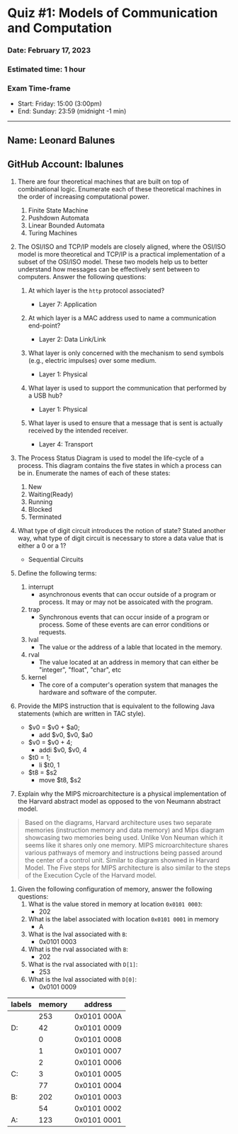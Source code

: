 # Quiz #1: Models of Communication and Computation
### Date: February 17, 2023
### Estimated time: 1 hour
### Exam Time-frame
* Start: Friday: 15:00 (3:00pm)
* End: Sunday: 23:59 (midnight -1 min)

---
## Name: Leonard Balunes                                                 <!-- answer -->
## GitHub Account: lbalunes                                       <!-- answer -->


1. There are four theoretical machines that are built on top of combinational logic.  Enumerate each of these theoretical machines in the order of increasing computational power.  
   1.  Finite State Machine                                                  <!-- response -->
   1.  Pushdown Automata                                                   <!-- response -->
   1.  Linear Bounded Automata                                                   <!-- response -->
   1.  Turing Machines                                                   <!-- response -->
   

1. The OSI/ISO and TCP/IP models are closely aligned, where the OSI/ISO model is more theoretical and TCP/IP is a practical implementation of a subset of the OSI/ISO model.  These two models help us to better understand how messages can be effectively sent between to computers.  Answer the following questions:

   1. At which layer is the `http` protocol associated?
      *   Layer 7: Application                                                <!-- response -->

   1. At which layer is a MAC address used to name a communication end-point?
      *   Layer 2: Data Link/Link                                                <!-- response -->

   1. What layer is only concerned with the mechanism to send symbols (e.g., electric impulses) over some medium.
      *   Layer 1: Physical                                                <!-- response -->

   1. What layer is used to support the communication that performed by a USB hub?
      *   Layer 1: Physical                                                <!-- response -->

   1. What layer is used to ensure that a message that is sent is actually received by the intended receiver.
      *   Layer 4: Transport                                                <!-- response -->

1. The Process Status Diagram is used to model the life-cycle of a process.  This diagram contains the five states in which a process can be in.  Enumerate the names of each of these states:
   1.  New                                                   <!-- response -->
   1.  Waiting(Ready)                                                   <!-- response -->
   1.  Running                                                   <!-- response -->
   1.  Blocked                                                   <!-- response -->
   1.  Terminated                                                   <!-- response -->

1. What type of digit circuit introduces the notion of state?  Stated another way, what type of digit circuit is necessary to store a data value that is either a 0 or a 1?
   -  Sequential Circuits                                                    <!-- response -->

1. Define the following terms:
   1. interrupt
      - asynchronous events that can occur outside of a program or process. It may or may not be assoicated with the program.                                                 <!-- response -->
   1. trap
      -  Synchronous events that can occur inside of a program or process. Some of these events are can error conditions or requests.                                                  <!-- response -->
   1. lval
      -  The value or the address of a lable that located in the memory.                                                  <!-- response -->
   1. rval
      -  The value located at an address in memory that can either be "integer", "float", "char", etc                                                <!-- response -->
   1. kernel
      -  The core of a computer's operation system that manages the hardware and software of the computer.                                                 <!-- response -->

1. Provide the MIPS instruction that is equivalent to the following Java statements (which are written in TAC style).
   * $v0 = $v0 + $a0;          
     -   add $v0, $v0, $a0                                                   <!-- response -->
   * $v0 = $v0 + 4;
     -   addi $v0, $v0, 4                                                 <!-- response -->
   * $t0 = 1;
     -  li $t0, 1                                                  <!-- response -->
   * $t8 = $s2
     -  move $t8, $s2                                                  <!-- response -->

1. Explain why the MIPS microarchitecture is a physical implementation of the Harvard abstract model as opposed to the von Neumann abstract model.
  >   Based on the diagrams, Harvard architecture uses two separate memories <!-- response -->     (instruction memory and data memory) and Mips diagram showcasing two memories   <!-- response -->
  being used. Unlike Von Neuman which it seems like it shares only one memory. <!-- response -->
  MIPS microarchitecture shares various pathways of memory and <!-- response -->
  instructions being passed around the center of a control unit. <!-- response -->
  Similar to diagram showned in Harvard Model. The Five steps for MIPS  <!-- response -->
  architecture is also similar to the steps of the Execution Cycle of the Harvard <!-- response -->
  model. <!-- response -->
  
  <!-- You many use as many of lines as you want.  Make sure each line has the response tag at the end. -->


1. Given the following configuration of memory, answer the following questions:
   1. What is the value stored in memory at location `0x0101 0003`: 
      -   202                                                <!-- response -->
   1. What is the label associated with location `0x0101 0001` in memory
      -   A                                                <!-- response -->
   1. What is the lval associated with `B`:  
      -  0x0101 0003                                                 <!-- response -->
   1. What is the rval associated with `B`:
      -    202                                               <!-- response -->
   1. What is the rval associated with `D[1]`:
      -    253                                               <!-- response -->
   1. What is the lval associated with `D[0]`:
      -   0x0101 0009                                                 <!-- response -->

| labels  | memory |  address     |
|---------|--------|--------------|
|         | 253    |  0x0101 000A |
| D:      |  42    |  0x0101 0009 |
|         |   0    |  0x0101 0008 |
|         |   1    |  0x0101 0007 |
|         |   2    |  0x0101 0006 |
| C:      |   3    |  0x0101 0005 |
|         |  77    |  0x0101 0004 |
| B:      | 202    |  0x0101 0003 |
|         |  54    |  0x0101 0002 |
| A:      | 123    |  0x0101 0001 |


